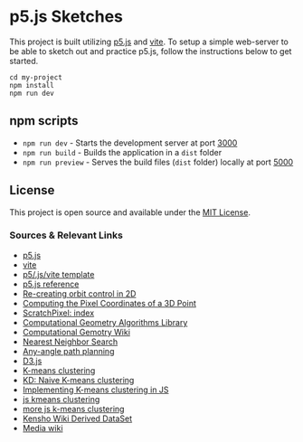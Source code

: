 # p5.js Sketches

This project is built utilizing [p5.js](https://p5js.org/) and [vite](https://vitejs.dev/). To setup a simple web-server to be able to sketch out and practice p5.js, follow the instructions below to get started.

```
cd my-project
npm install
npm run dev
```

## npm scripts

- `npm run dev` - Starts the development server at port [3000](http://localhost:3000/)
- `npm run build` - Builds the application in a `dist` folder
- `npm run preview` - Serves the build files (`dist` folder) locally at port [5000](http://localhost:3000/)

## License

This project is open source and available under the [MIT License](LICENSE).

### Sources & Relevant Links

- [p5.js](https://p5js.org/)
- [vite](https://vitejs.dev/)
- [p5/.js/vite template](https://github.com/makinteract/p5js-vite)
- [p5.js reference](https://p5js.org/reference/)
- [Re-creating orbit control in 2D](https://stackoverflow.com/questions/68986225/orbitcontrol-in-creategraphics-webgl-on-a-2d-canvas)
- [Computing the Pixel Coordinates of a 3D Point](https://www.scratchapixel.com/lessons/3d-basic-rendering/computing-pixel-coordinates-of-3d-point/mathematics-computing-2d-coordinates-of-3d-points.html)
- [ScratchPixel: index](https://www.scratchapixel.com/index.html)
- [Computational Geometry Algorithms Library](https://www.cgal.org/)
- [Computational Gemotry Wiki](https://en.wikipedia.org/wiki/Computational_geometry)
- [Nearest Neighbor Search](https://en.wikipedia.org/wiki/Nearest_neighbor_search)
- [Any-angle path planning](https://en.wikipedia.org/wiki/Any-angle_path_planning)
- [D3.js](https://d3js.org/)
- [K-means clustering](https://en.wikipedia.org/wiki/K-means_clustering)
- [KD: Naive K-means clustering](https://www.kdnuggets.com/2017/03/naive-sharding-centroid-initialization-method.html)
- [Implementing K-means clustering in JS](https://github.com/stevemacn/kmeans)
- [js kmeans clustering](https://github.com/stevemacn/kmeans)
- [more js k-means clustering](https://medium.com/geekculture/implementing-k-means-clustering-from-scratch-in-javascript-13d71fbcb31e)
- [Kensho Wiki Derived DataSet](https://www.kaggle.com/datasets/kenshoresearch/kensho-derived-wikimedia-data?select=statements.csv)
- [Media wiki](https://www.mediawiki.org/wiki/API:Main_page)
